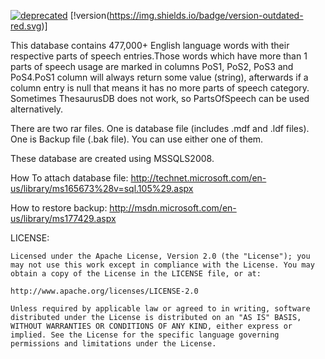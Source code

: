 [![deprecated](http://badges.github.io/stability-badges/dist/deprecated.svg)](http://github.com/badges/stability-badges)
[!version(https://img.shields.io/badge/version-outdated-red.svg)]

This database contains 477,000+ English language words with their respective parts of speech entries.Those words which have more than 1 parts of speech usage are marked in columns PoS1, PoS2, PoS3 and PoS4.PoS1 column will always return some value (string), afterwards if a column entry is null that means it has no more parts of speech category. Sometimes ThesaurusDB does not work, so PartsOfSpeech can be used alternatively.




There are two rar files.
One is database file (includes .mdf and .ldf files).
One is Backup file (.bak file).
You can use either one of them.


These database are created using MSSQLS2008.


How To attach database file:
http://technet.microsoft.com/en-us/library/ms165673%28v=sql.105%29.aspx

How to restore backup:
http://msdn.microsoft.com/en-us/library/ms177429.aspx


LICENSE:

    Licensed under the Apache License, Version 2.0 (the "License"); you may not use this work except in compliance with the License. You may obtain a copy of the License in the LICENSE file, or at:

    http://www.apache.org/licenses/LICENSE-2.0

    Unless required by applicable law or agreed to in writing, software distributed under the License is distributed on an "AS IS" BASIS, WITHOUT WARRANTIES OR CONDITIONS OF ANY KIND, either express or implied. See the License for the specific language governing permissions and limitations under the License.
